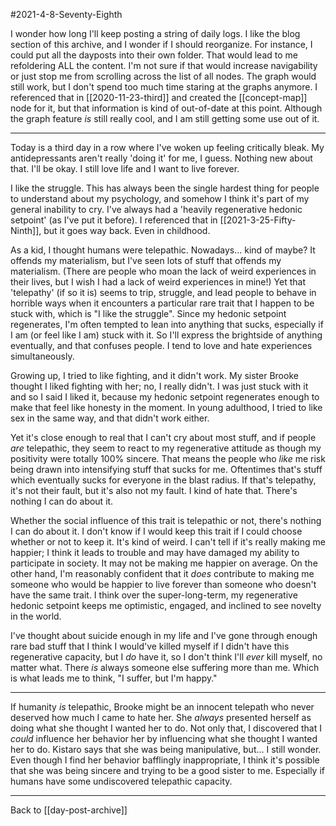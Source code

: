 #2021-4-8-Seventy-Eighth

I wonder how long I'll keep posting a string of daily logs.  I like the blog section of this archive, and I wonder if I should reorganize.  For instance, I could put all the dayposts into their own folder.  That would lead to me refoldering ALL the content.  I'm not sure if that would increase navigability or just stop me from scrolling across the list of all nodes.  The graph would still work, but I don't spend too much time staring at the graphs anymore.  I referenced that in [[2020-11-23-third]] and created the [[concept-map]] node for it, but that information is kind of out-of-date at this point.  Although the graph feature *is* still really cool, and I am still getting some use out of it.

---
Today is a third day in a row where I've woken up feeling critically bleak.  My antidepressants aren't really 'doing it' for me, I guess.  Nothing new about that.  I'll be okay.  I still love life and I want to live forever.

I like the struggle.  This has always been the single hardest thing for people to understand about my psychology, and somehow I think it's part of my general inability to cry.  I've always had a 'heavily regenerative hedonic setpoint' (as I've put it before).  I referenced that in [[2021-3-25-Fifty-Ninth]], but it goes way back.  Even in childhood.

As a kid, I thought humans were telepathic.  Nowadays...  kind of maybe?  It offends my materialism, but I've seen lots of stuff that offends my materialism.  (There are people who moan the lack of weird experiences in their lives, but I wish I had a lack of weird experiences in mine!)  Yet that 'telepathy' (if so it is) seems to trip, struggle, and lead people to behave in horrible ways when it encounters a particular rare trait that I happen to be stuck with, which is "I like the struggle".  Since my hedonic setpoint regenerates, I'm often tempted to lean into anything that sucks, especially if I am (or feel like I am) stuck with it.  So I'll express the brightside of anything eventually, and that confuses people.  I tend to love and hate experiences simultaneously.

Growing up, I tried to like fighting, and it didn't work.  My sister Brooke thought I liked fighting with her; no, I really didn't.  I was just stuck with it and so I said I liked it, because my hedonic setpoint regenerates enough to make that feel like honesty in the moment.  In young adulthood, I tried to like sex in the same way, and that didn't work either.

Yet it's close enough to real that I can't cry about most stuff, and if people *are* telepathic, they seem to react to my regenerative attitude as though my positivity were totally 100% sincere.  That means the people who *like* me risk being drawn into intensifying stuff that sucks for me.  Oftentimes that's stuff which eventually sucks for everyone in the blast radius.  If that's telepathy, it's not their fault, but it's also not my fault.  I kind of hate that.  There's nothing I can do about it.

Whether the social influence of this trait is telepathic or not, there's nothing I can do about it.  I don't know if I would keep this trait if I could choose whether or not to keep it.  It's kind of weird.  I can't tell if it's really making me happier; I think it leads to trouble and may have damaged my ability to participate in society.  It may not be making me happier on average.  On the other hand, I'm reasonably confident that it *does* contribute to making me someone who would be happier to live forever than someone who doesn't have the same trait.  I think over the super-long-term, my regenerative hedonic setpoint keeps me optimistic, engaged, and inclined to see novelty in the world.

I've thought about suicide enough in my life and I've gone through enough rare bad stuff that I think I would've killed myself if I didn't have this regenerative capacity, but I *do* have it, so I don't think I'll *ever* kill myself, no matter what.  There *is* always someone else suffering more than me.  Which is what leads me to think, "I suffer, but I'm happy."

---
If humanity *is* telepathic, Brooke might be an innocent telepath who never deserved how much I came to hate her.  She *always* presented herself as doing what she thought I wanted her to do.  Not only that, I discovered that I *could* influence her behavior her by influencing what she thought I wanted her to do.  Kistaro says that she was being manipulative, but...  I still wonder.  Even though I find her behavior bafflingly inappropriate, I think it's possible that she was being sincere and trying to be a good sister to me.  Especially if humans have some undiscovered telepathic capacity.

---
Back to [[day-post-archive]]